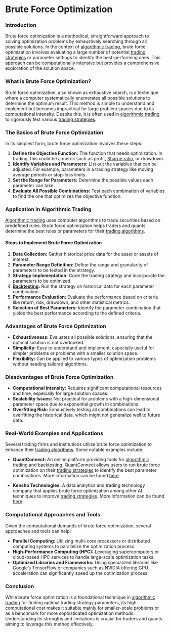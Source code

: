# Brute Force Optimization

### Introduction

Brute force optimization is a methodical, straightforward approach to solving optimization problems by exhaustively searching through all possible solutions. In the context of [algorithmic trading](../a/algorithmic_trading.md), brute force optimization involves evaluating a large number of potential [trading strategies](../t/trading_strategies.md) or parameter settings to identify the best-performing ones. This approach can be computationally intensive but provides a comprehensive exploration of the solution space.

### What is Brute Force Optimization?

Brute force optimization, also known as exhaustive search, is a technique where a computer systematically enumerates all possible solutions to determine the optimum result. This method is simple to understand and implement but becomes impractical for large problem spaces due to its computational intensity. Despite this, it is often used in [algorithmic trading](../a/algorithmic_trading.md) to rigorously test various [trading strategies](../t/trading_strategies.md).

### The Basics of Brute Force Optimization

In its simplest form, brute force optimization involves these steps:
1. **Define the Objective Function:** The function that needs optimization. In trading, this could be a metric such as profit, [Sharpe ratio](../s/sharpe_ratio.md), or drawdown.
2. **Identify Variables and Parameters:** List out the variables that can be adjusted. For example, parameters in a trading strategy like moving average periods or stop-loss limits.
3. **Set the Range for Parameters:** Determine the possible values each parameter can take.
4. **Evaluate All Possible Combinations:** Test each combination of variables to find the one that optimizes the objective function.

### Application in Algorithmic Trading

[Algorithmic trading](../a/algorithmic_trading.md) uses computer algorithms to trade securities based on predefined rules. Brute force optimization helps traders and quants determine the best rules or parameters for their [trading algorithms](../t/trading_algorithms.md). 

#### Steps to Implement Brute Force Optimization

1. **Data Collection:** Gather historical price data for the asset or assets of interest.
2. **Parameter Range Definition:** Define the range and granularity of parameters to be tested in the strategy.
3. **Strategy Implementation:** Code the trading strategy and incorporate the parameters to be optimized.
4. **[Backtesting](../b/backtesting.md):** Run the strategy on historical data for each parameter combination.
5. **Performance Evaluation:** Evaluate the performance based on criteria like return, risk, drawdown, and other statistical metrics.
6. **Selection of Best Parameters:** Identify the parameter combination that yields the best performance according to the defined criteria.

### Advantages of Brute Force Optimization

- **Exhaustiveness:** Evaluates all possible solutions, ensuring that the optimal solution is not overlooked.
- **Simplicity:** Easy to understand and implement, especially useful for simpler problems or problems with a smaller solution space.
- **Flexibility:** Can be applied to various types of optimization problems without needing tailored algorithms.

### Disadvantages of Brute Force Optimization

- **Computational Intensity:** Requires significant computational resources and time, especially for large solution spaces.
- **Scalability Issues:** Not practical for problems with a high-dimensional parameter space due to exponential growth in combinations.
- **Overfitting Risk:** Exhaustively testing all combinations can lead to overfitting the historical data, which might not generalize well to future data.

### Real-World Examples and Applications

Several trading firms and institutions utilize brute force optimization to enhance their [trading algorithms](../t/trading_algorithms.md). Some notable examples include:

- **QuantConnect:** An online platform providing tools for [algorithmic trading](../a/algorithmic_trading.md) and [backtesting](../b/backtesting.md). QuantConnect allows users to run brute force optimization on their [trading strategies](../t/trading_strategies.md) to identify the best parameter combinations. More information can be found [here](https://www.quantconnect.com).

- **Kensho Technologies:** A data analytics and trading technology company that applies brute force optimization among other AI techniques to improve [trading strategies](../t/trading_strategies.md). More information can be found [here](https://www.kensho.com).

### Computational Approaches and Tools

Given the computational demands of brute force optimization, several approaches and tools can help:

- **Parallel Computing:** Utilizing multi-core processors or distributed computing systems to parallelize the optimization process.
- **High-Performance Computing (HPC):** Leveraging supercomputers or cloud-based HPC services to handle large-scale optimization tasks.
- **Optimized Libraries and Frameworks:** Using specialized libraries like Google’s TensorFlow or companies such as NVIDIA offering GPU acceleration can significantly speed up the optimization process.

### Conclusion

While brute force optimization is a foundational technique in [algorithmic trading](../a/algorithmic_trading.md) for finding optimal trading strategy parameters, its high computational cost makes it suitable mainly for smaller-scale problems or as a benchmark for more sophisticated optimization methods. Understanding its strengths and limitations is crucial for traders and quants aiming to leverage this method effectively.